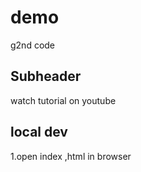 # demo
g2nd code
## Subheader

watch tutorial on youtube
## local dev
1.open index ,html in browser
